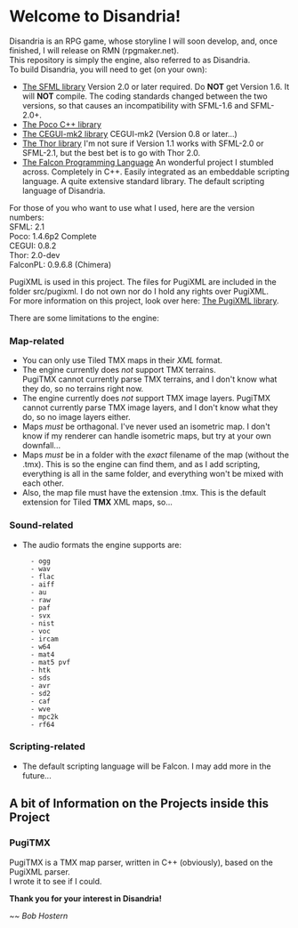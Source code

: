 # Welcome to Disandria!

Disandria is an RPG game, whose storyline I will soon develop, and, once finished, I will release on RMN (rpgmaker.net).  
This repository is simply the engine, also referred to as Disandria.  
To build Disandria, you will need to get (on your own):

*  [The SFML library](http://www.sfml-dev.org "SFML") Version 2.0 or later required. Do **NOT** get Version 1.6. It will **NOT** compile. The coding standards changed between the two versions, so that causes an incompatibility with SFML-1.6 and SFML-2.0+.  
*  [The Poco C++ library](http://www.pocoproject.org "Poco (Requires the COMPLETE edition)") 
*  [The CEGUI-mk2 library](http://www.cegui.org.uk "CEGUI-mk2") CEGUI-mk2 (Version 0.8 or later...)  
*  [The Thor library](http://www.bromeon.ch/libraries/thor/index.html "Thor") I'm not sure if Version 1.1 works with SFML-2.0 or SFML-2.1, but the best bet is to go with Thor 2.0.  
*  [The Falcon Programming Language](http://www.falconpl.org "FalconPL") An wonderful project I stumbled across. Completely in C++. Easily integrated as an embeddable scripting language. A quite extensive standard library. The default scripting language of Disandria.  

For those of you who want to use what I used, here are the version numbers:  
SFML: 2.1  
Poco: 1.4.6p2 Complete   
CEGUI: 0.8.2  
Thor: 2.0-dev  
FalconPL: 0.9.6.8 (Chimera)  

PugiXML is used in this project. The files for PugiXML are included in the folder src/pugixml.
I do not own nor do I hold any rights over PugiXML.  
For more information on this project, look over here: [The PugiXML library][pxml].

[pxml]: http://www.pugixml.org "PugiXML"

There are some limitations to the engine:

### Map-related

* You can only use Tiled TMX maps in their *XML* format.  
* The engine currently does *not* support TMX terrains.  
  PugiTMX cannot currently parse TMX terrains, and I don't know what they do, so no terrains right now.
* The engine currently does *not* support TMX image layers.
  PugiTMX cannot currently parse TMX image layers, and I don't know what they do, so no image layers either.
* Maps *must* be orthagonal.
  I've never used an isometric map. I don't know if my renderer can handle isometric maps, but try at your own downfall...
* Maps *must* be in a folder with the *exact* filename of the map (without the .tmx).
  This is so the engine can find them, and as I add scripting, everything is all in the same folder, and everything won't be mixed with each other. 
* Also, the map file must have the extension .tmx. This is the default extension for Tiled **TMX** XML maps, so...

### Sound-related

* The audio formats the engine supports are:

		- ogg 
		- wav
		- flac
		- aiff
		- au
		- raw
		- paf
		- svx
		- nist
		- voc
		- ircam
		- w64
		- mat4
		- mat5 pvf
		- htk
		- sds
		- avr
		- sd2
		- caf
		- wve
		- mpc2k
		- rf64

### Scripting-related

* The default scripting language will be Falcon. I may add more in the future...

## A bit of Information on the Projects inside this Project

### PugiTMX

PugiTMX is a TMX map parser, written in C++ (obviously), based on the PugiXML parser.  
I wrote it to see if I could. 

**Thank you for your interest in Disandria!**

*~~ Bob Hostern*
